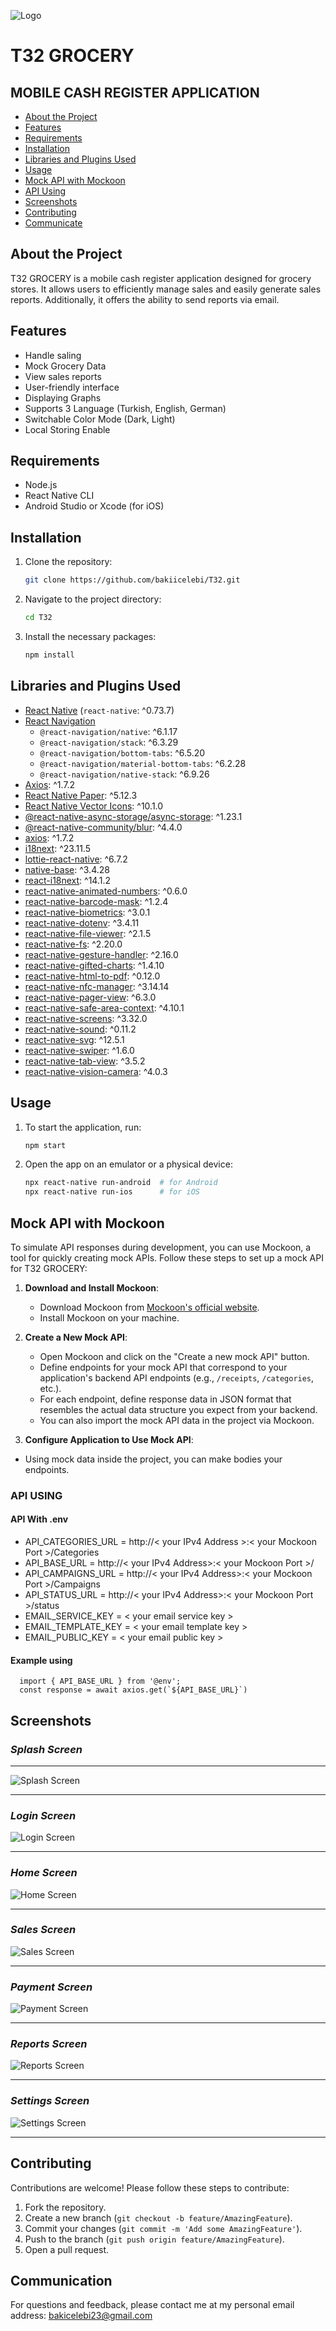 
![Logo](ReadMeImages/T32_logo.png)

    
# T32 GROCERY 
## MOBILE CASH REGISTER APPLICATION

- [About the Project](#about-the-project)
- [Features](#features)
- [Requirements](#requirements)
- [Installation](#installation)
- [Libraries and Plugins Used](#libraries-and-plugins-used)
- [Usage](#usage)
- [Mock API with Mockoon](#mock-api-with-mockoon)
- [API Using](#api-using)
- [Screenshots](#screenshots)
- [Contributing](#contributing)
- [Communicate](#communication)


## About the Project
T32 GROCERY is a mobile cash register application designed for grocery stores. It allows users to efficiently manage sales and easily generate sales reports. Additionally, it offers the ability to send reports via email.


## Features
- Handle saling
- Mock Grocery Data
- View sales reports
- User-friendly interface
- Displaying Graphs
- Supports 3 Language (Turkish, English, German)
- Switchable Color Mode (Dark, Light)
- Local Storing Enable

## Requirements
- Node.js
- React Native CLI
- Android Studio or Xcode (for iOS)

## Installation
1. Clone the repository:
    ```bash
    git clone https://github.com/bakiicelebi/T32.git
    ```
2. Navigate to the project directory:
    ```bash
    cd T32
    ```
3. Install the necessary packages:
    ```bash
    npm install
    ```

## Libraries and Plugins Used

- [React Native](https://reactnative.dev/) (`react-native`: ^0.73.7)
- [React Navigation](https://reactnavigation.org/)
  - `@react-navigation/native`: ^6.1.17
  - `@react-navigation/stack`: ^6.3.29
  - `@react-navigation/bottom-tabs`: ^6.5.20
  - `@react-navigation/material-bottom-tabs`: ^6.2.28
  - `@react-navigation/native-stack`: ^6.9.26
- [Axios](https://axios-http.com/): ^1.7.2
- [React Native Paper](https://callstack.github.io/react-native-paper/): ^5.12.3
- [React Native Vector Icons](https://github.com/oblador/react-native-vector-icons): ^10.1.0
- [@react-native-async-storage/async-storage](https://github.com/react-native-async-storage/async-storage): ^1.23.1
- [@react-native-community/blur](https://github.com/react-native-community/react-native-blur): ^4.4.0
- [axios](https://axios-http.com/): ^1.7.2
- [i18next](https://www.i18next.com/): ^23.11.5
- [lottie-react-native](https://github.com/lottie-react-native/lottie-react-native): ^6.7.2
- [native-base](https://nativebase.io/): ^3.4.28
- [react-i18next](https://react.i18next.com/): ^14.1.2
- [react-native-animated-numbers](https://github.com/n4kz/react-native-animated-numbers): ^0.6.0
- [react-native-barcode-mask](https://github.com/alesgenova/react-native-barcode-mask): ^1.2.4
- [react-native-biometrics](https://github.com/SelfLender/react-native-biometrics): ^3.0.1
- [react-native-dotenv](https://github.com/goatandsheep/react-native-dotenv): ^3.4.11
- [react-native-file-viewer](https://github.com/vinzscam/react-native-file-viewer): ^2.1.5
- [react-native-fs](https://github.com/itinance/react-native-fs): ^2.20.0
- [react-native-gesture-handler](https://github.com/software-mansion/react-native-gesture-handler): ^2.16.0
- [react-native-gifted-charts](https://github.com/FaridSafi/react-native-gifted-charts): ^1.4.10
- [react-native-html-to-pdf](https://github.com/christopherdro/react-native-html-to-pdf): ^0.12.0
- [react-native-nfc-manager](https://github.com/whitedogg13/react-native-nfc-manager): ^3.14.14
- [react-native-pager-view](https://github.com/callstack/react-native-pager-view): ^6.3.0
- [react-native-safe-area-context](https://github.com/th3rdwave/react-native-safe-area-context): ^4.10.1
- [react-native-screens](https://github.com/software-mansion/react-native-screens): ^3.32.0
- [react-native-sound](https://github.com/zmxv/react-native-sound): ^0.11.2
- [react-native-svg](https://github.com/react-native-svg/react-native-svg): ^12.5.1
- [react-native-swiper](https://github.com/leecade/react-native-swiper): ^1.6.0
- [react-native-tab-view](https://github.com/react-native-tab-view/react-native-tab-view): ^3.5.2
- [react-native-vision-camera](https://github.com/mrousavy/react-native-vision-camera): ^4.0.3

## Usage
1. To start the application, run:
    ```bash
    npm start
    ```
2. Open the app on an emulator or a physical device:
    ```bash
    npx react-native run-android  # for Android
    npx react-native run-ios      # for iOS
    ```
## Mock API with Mockoon

To simulate API responses during development, you can use Mockoon, a tool for quickly creating mock APIs. Follow these steps to set up a mock API for T32 GROCERY:

1. **Download and Install Mockoon**:
   - Download Mockoon from [Mockoon's official website](https://mockoon.com/).
   - Install Mockoon on your machine.

2. **Create a New Mock API**:
   - Open Mockoon and click on the "Create a new mock API" button.
   - Define endpoints for your mock API that correspond to your application's backend API endpoints (e.g., `/receipts`, `/categories`, etc.).
   - For each endpoint, define response data in JSON format that resembles the actual data structure you expect from your backend.
   - You can also import the mock API data in the project via Mockoon.

3. **Configure Application to Use Mock API**:

- Using mock data inside the project, you can make bodies your endpoints.


### API USING


#### API With .env

- API_CATEGORIES_URL = http://< your IPv4 Address >:< your Mockoon Port >/Categories
- API_BASE_URL = http://< your IPv4 Address>:< your Mockoon Port >/
- API_CAMPAIGNS_URL = http://< your IPv4 Address>:< your Mockoon Port >/Campaigns
- API_STATUS_URL = http://< your IPv4 Address>:< your Mockoon Port >/status
- EMAIL_SERVICE_KEY = < your email service key >
- EMAIL_TEMPLATE_KEY = < your email template key >
- EMAIL_PUBLIC_KEY = < your email public key >

#### Example using
``` tsx
  import { API_BASE_URL } from '@env';
  const response = await axios.get(`${API_BASE_URL}`)
```

## Screenshots

### *Splash Screen*
---
![Splash Screen](ReadMeImages/splash.png)

---
### *Login Screen*
![Login Screen](ReadMeImages/login.png)

---
### *Home Screen*
![Home Screen](ReadMeImages/home.png)

---
### *Sales Screen*
![Sales Screen](ReadMeImages/sale.png)

---
### *Payment Screen*
![Payment Screen](ReadMeImages/payment.png)

---
### *Reports Screen*
![Reports Screen](ReadMeImages/reports.png)

---
### *Settings Screen*  
![Settings Screen](ReadMeImages/settings.png)

---


## Contributing
Contributions are welcome! Please follow these steps to contribute:
1. Fork the repository.
2. Create a new branch (`git checkout -b feature/AmazingFeature`).
3. Commit your changes (`git commit -m 'Add some AmazingFeature'`).
4. Push to the branch (`git push origin feature/AmazingFeature`).
5. Open a pull request.


## Communication
For questions and feedback, please contact me at my personal email address:
bakicelebi23@gmail.com